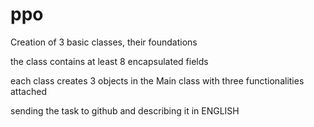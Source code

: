# ppo

Creation of 3 basic classes, their foundations

the class contains at least 8 encapsulated fields

each class creates 3 objects in the Main class with three functionalities attached

sending the task to github and describing it in ENGLISH
